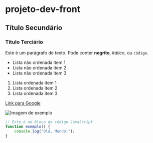 # projeto-dev-front

## Título Secundário

### Título Terciário

Este é um parágrafo de texto. Pode conter **negrito**, *itálico*, ou `código`.

- Lista não ordenada item 1
- Lista não ordenada item 2
- Lista não ordenada item 3

1. Lista ordenada item 1
2. Lista ordenada item 2
3. Lista ordenada item 3

[Link para Google](https://www.google.com)

![Imagem de exemplo](https://via.placeholder.com/150)

```javascript
// Este é um bloco de código JavaScript
function exemplo() {
    console.log("Olá, Mundo!");
}
